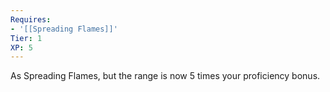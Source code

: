 ```yaml
---
Requires:
- '[[Spreading Flames]]'
Tier: 1
XP: 5
---
```


As Spreading Flames, but the range is now 5 times your proficiency bonus.